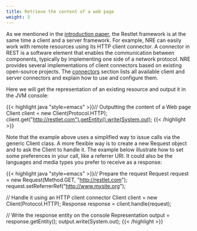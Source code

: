 ```yaml
---
title: Retrieve the content of a web page
weight: 3
---
```

As we mentioned in the [introduction paper](/about/introduction/), the
Restlet framework is at the same time a client and a server framework.
For example, NRE can easily work with remote resources using its HTTP
client connector. A connector in REST is a software element that enables
the communication between components, typically by implementing one side
of a network protocol. NRE provides several implementations of client
connectors based on existing open-source projects. The
[connectors](connectors/) section lists all available client and server
connectors and explain how to use and configure them.

Here we will get the representation of an existing resource and output
it in the JVM console:

{{< highlight java "style=emacs" >}}// Outputting the content of a Web page
Client client = new Client(Protocol.HTTP);
client.get("http://restlet.com").getEntity().write(System.out);
{{< /highlight >}}

Note that the example above uses a simplified way to issue calls via the
generic Client class. A more flexible way is to create a new Request
object and to ask the Client to handle it. The example below illustrate
how to set some preferences in your call, like a referrer URI. It could
also be the languages and media types you prefer to receive as a
response:

{{< highlight java "style=emacs" >}}// Prepare the request
Request request = new Request(Method.GET, "http://restlet.com");
request.setReferrerRef("http://www.mysite.org");

// Handle it using an HTTP client connector
Client client = new Client(Protocol.HTTP);
Response response = client.handle(request);

// Write the response entity on the console
Representation output = response.getEntity();
output.write(System.out);
{{< /highlight >}}
